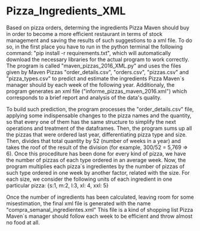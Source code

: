 # Pizza_Ingredients_XML
Based on pizza orders, determing the ingredients Pizza Maven should buy in order to become a more efficient restaurant
in terms of stock management and saving the results of such suggestions to a xml file.
To do so, in the first place you have to run in the python terminal the following command: "pip install -r requirements.txt",
which will automatically download the necessary libraries for the actual program to work correctly. The program is called
"maven_pizzas_2016_XML.py" and uses the files given by Maven Pizzas "order_details.csv", "orders.csv", "pizzas.csv" and "pizza_types.csv"
to predict and estimate the ingredients Pizza Maven´s manager should by each week of the following year. Additionaly, the
program generates an xml file ("informe_pizzas_maven_2016.xml") which corresponds to a brief report and analysis of the
data's quality. 

To build such prediction, the program processes the "order_details.csv" file, applying some indispensable changes to the
pizza names and the quantity, so that every one of them has the same structure to simplify the next operations and treatment
of the dataframes. Then, the program sums up all the pizzas that were ordered last year, differentiating pizza type and size.
Then, divides that total quantity by 52 (number of weeks in a year) and takes the roof of the result of the division
(for example, 300/52 = 5,769 => 6). Once this procediture has been done for every kind of pizza, we have the number of pizzas
of each type ordered in an average week. Now, the program multiplies each pizza´s ingredientes by the number of pizzas of such
type ordered in one week by another factor, related with the size. For each size, we consider the following units of each
ingredient in one particular pizza: {s:1, m:2, l:3, xl: 4, xxl: 5}

Once the number of ingredients has been calculated, leaving room for some misestimation, the final xml file is generated with the
name "compra_semanal_ingredientes.xml" This file is a kind of shopping list Pizza Maven´s manager should follow each week to be
efficient and throw almost no food at all.
